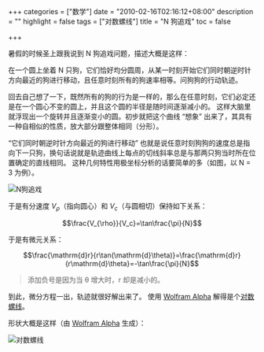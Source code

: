 +++
categories = ["数学"]
date = "2010-02-16T02:16:12+08:00"
description = ""
highlight = false
tags = ["对数螺线"]
title = "N 狗追戏"
toc = false

+++


暑假的时候圣上跟我说到 N 狗追戏问题，描述大概是这样：

在一个圆上坐着 N 只狗，它们恰好均分圆周，从某一时刻开始它们同时朝逆时针方向最近的狗进行移动，且任意时刻所有的狗速率相等。问狗狗的行动轨迹。

回去自己想了一下，既然所有的狗的行为是一样的，那么在任意时刻，它们必定还是在一个圆心不变的圆上，并且这个圆的半径是随时间逐渐减小的。
这样大脑里就浮现出一个旋转并且逐渐变小的圆。初步就把这个曲线 “想象” 出来了，其具有一种自相似的性质，放大部分跟整体相同（分形）。

“它们同时朝逆时针方向最近的狗进行移动” 也就是说任意时刻狗狗的速度总是指向下一只狗，换句话说就是轨迹曲线上每点的切线斜率总是与那两只狗当时所在位置确定的直线相同。
这种几何特性用极坐标分析的话要简单的多（如图，以 N = 3 为例）。

![N狗追戏](/img/n-dogs-running/illustration.jpg)

于是有分速度 $V_{\rho}$（指向圆心）和 $V_c$（与圆相切）保持如下关系：

$$\frac{V_{\rho}}{V_c}=\tan\frac{\pi}{N}$$

于是有微元关系：

$$\frac{\mathrm{d}r}{r\tan(\mathrm{d}\theta)}=\frac{\mathrm{d}r}{r\mathrm{d}\theta}=-\tan\frac{\pi}{N}$$


> 添加负号是因为当 θ 增大时，r 却是减小的。

到此，微分方程一出，轨迹就很好解出来了。
使用 [Wolfram Alpha](https://www.wolframalpha.com/input/?i=D%5Br,+theta%5D%2Fr+%3D+-tan(pi%2FN)) 解得是个[对数螺线](https://zh.wikipedia.org/wiki/%E7%AD%89%E8%A7%92%E8%9E%BA%E7%BA%BF)。

形状大概是这样（由 [Wolfram Alpha](https://www.wolframalpha.com/input/?i=polar+plot+r%3De%5E(-theta*tan(pi%2F4)),++theta+from+0+to+2pi) 生成）：

![对数螺线](/img/n-dogs-running/locus.gif)
